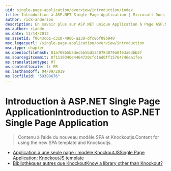 ```yaml
---
uid: single-page-application/overview/introduction/index
title: Introduction à ASP.NET Single Page Application | Microsoft Docs
author: rick-anderson
description: En savoir plus sur ASP.NET unique Application à Page ASP.NET unique Page Application (SPA) vous permet de créer des applications qui incluent des interacti côté client significative...
ms.author: riande
ms.date: 11/14/2012
ms.assetid: f0643c61-c310-4906-a238-dfc86f09b940
msc.legacyurl: /single-page-application/overview/introduction
msc.type: chapter
ms.openlocfilehash: 81a708b5badecbb5bd134078d079a0fe3a63bb5f
ms.sourcegitcommit: 0f1119340e4464720cfd16d0ff15764746ea1fea
ms.translationtype: MT
ms.contentlocale: fr-FR
ms.lasthandoff: 04/09/2019
ms.locfileid: "59380676"
---
```

# <a name="introduction-to-aspnet-single-page-application"></a><span data-ttu-id="ebfcd-103">Introduction à ASP.NET Single Page Application</span><span class="sxs-lookup"><span data-stu-id="ebfcd-103">Introduction to ASP.NET Single Page Application</span></span>

> <span data-ttu-id="ebfcd-104">Contenu à l’aide du nouveau modèle SPA et Knockoutjs.</span><span class="sxs-lookup"><span data-stu-id="ebfcd-104">Content for using the new SPA template and Knockoutjs.</span></span>


- [<span data-ttu-id="ebfcd-105">Application à une seule page : modèle KnockoutJS</span><span class="sxs-lookup"><span data-stu-id="ebfcd-105">Single Page Application: KnockoutJS template</span></span>](knockoutjs-template.md)
- [<span data-ttu-id="ebfcd-106">Bibliothèques autres que Knockout</span><span class="sxs-lookup"><span data-stu-id="ebfcd-106">Know a library other than Knockout?</span></span>](other-libraries.md)
